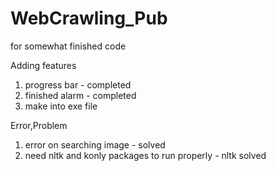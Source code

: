 # WebCrawling_Pub
for somewhat finished code

Adding features
 1. progress bar - completed
 2. finished alarm - completed
 3. make into exe file

Error,Problem
 1. error on searching image - solved
 2. need nltk and konly packages to run properly - nltk solved
